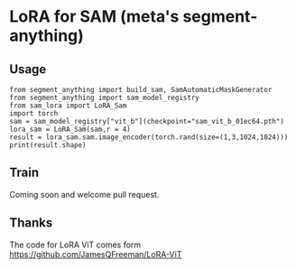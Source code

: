 # LoRA for SAM (meta's segment-anything)

## Usage
```
from segment_anything import build_sam, SamAutomaticMaskGenerator 
from segment_anything import sam_model_registry
from sam_lora import LoRA_Sam
import torch
sam = sam_model_registry["vit_b"](checkpoint="sam_vit_b_01ec64.pth")
lora_sam = LoRA_Sam(sam,r = 4)
result = lora_sam.sam.image_encoder(torch.rand(size=(1,3,1024,1024)))
print(result.shape)
```

## Train
Coming soon and welcome pull request.

## Thanks
The code for LoRA ViT comes form
https://github.com/JamesQFreeman/LoRA-ViT